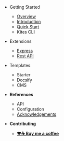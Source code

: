 - Getting Started

  - [Overview](README.md)
  - [Introduction](overview/Introduction.md)
  - [Quick Start](tutorials/quick-start.md)
  - Kites CLI

- Extensions
  - [Express](extensions/express.md "@kites/express")
  - [Rest API](extensions/rest.md "@kites/rest")

- Templates
  - Starter
  - Docsify
  - CMS

- **References**
  - API
  - Configuration
  - [Acknowledgements](references/Acknowledgements.md)

- **Contributing**
  - [**:heart::coffee: Buy me a coffee**](https://paypal.me/vunb/5)
